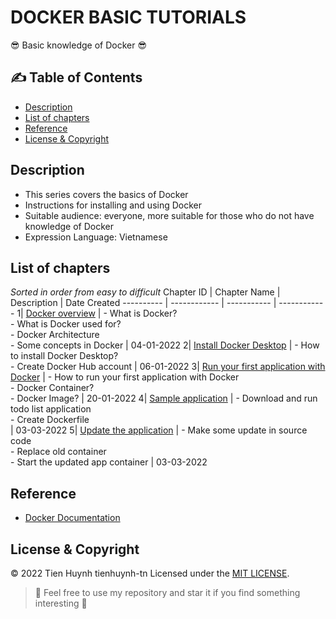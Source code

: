 # DOCKER BASIC TUTORIALS

:sunglasses: Basic knowledge of Docker :sunglasses: 

## :writing_hand:	Table of Contents
- [Description](#description)
- [List of chapters](#list-of-chapters)
- [Reference](#reference)
- [License & Copyright](#license--copyright)

## Description
- This series covers the basics of Docker
- Instructions for installing and using Docker
- Suitable audience: everyone, more suitable for those who do not have knowledge of Docker
- Expression Language: Vietnamese

## List of chapters
*Sorted in order from easy to difficult*
Chapter ID | Chapter Name | Description | Date Created
---------- | ------------ | ----------- | ------------
1| [Docker overview](https://github.com/tienhuynh-tn/docker-basic-tutorial/blob/main/Chapter1.md) | - What is Docker? <br/> - What is Docker used for? <br/> - Docker Architecture <br/> - Some concepts in Docker | 04-01-2022
2| [Install Docker Desktop](https://github.com/tienhuynh-tn/docker-basic-tutorial/blob/main/Chapter2.md) | - How to install Docker Desktop? <br/> - Create Docker Hub account | 06-01-2022
3| [Run your first application with Docker](https://github.com/tienhuynh-tn/docker-basic-tutorial/blob/main/Chapter3.md#container-l%C3%A0-g%C3%AC?) | - How to run your first application with Docker <br/> - Docker Container? <br/> - Docker Image? | 20-01-2022
4| [Sample application](https://github.com/tienhuynh-tn/docker-basic-tutorial/blob/main/Chapter4.md) | - Download and run todo list application <br/> - Create Dockerfile <br/> | 03-03-2022
5| [Update the application](https://github.com/tienhuynh-tn/docker-basic-tutorial/blob/main/Chapter5.md) | - Make some update in source code <br/> - Replace old container <br/> - Start the updated app container | 03-03-2022

## Reference
- [Docker Documentation](https://docs.docker.com/)

## License & Copyright
&copy; 2022 Tien Huynh tienhuynh-tn Licensed under the [MIT LICENSE](https://github.com/tienhuynh-tn/docker-basic-tutorial/blob/main/LICENSE).

> :love_you_gesture: Feel free to use my repository and star it if you find something interesting :love_you_gesture:
